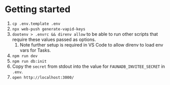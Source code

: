 # Getting started

1. `cp .env.template .env`
2. `npx web-push generate-vapid-keys`
3. `dootenv > .envrc && direnv allow` to be able to run other scripts that require these values passed as options.
   1. Note further setup is required in VS Code to allow direnv to load env vars for Tasks.
4. `npm run dev`
5. `npm run db:init`
6. Copy the `secret` from stdout into the value for `FAUNADB_INVITEE_SECRET` in `.env`.
7. `open http://localhost:3000/`
